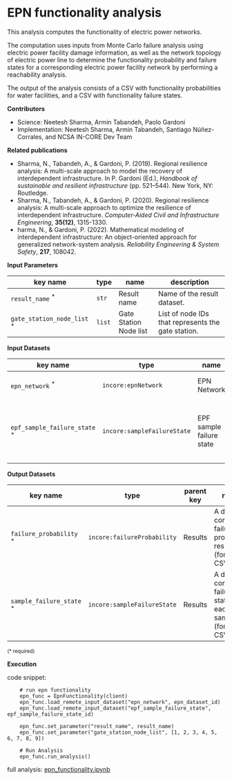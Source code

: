 # EPN functionality analysis

This analysis computes the functionality of electric power networks.

The computation uses inputs from Monte Carlo failure analysis using electric power facility damage information, as 
well as the network topology of electric power line to determine the functionality probability and failure states 
for a corresponding electric power facility network by performing a reachability analysis.

The output of the analysis consists of a CSV with functionality probabilities for water facilities, and a CSV 
with functionality failure states.

**Contributors**

- Science: Neetesh Sharma, Armin Tabandeh, Paolo Gardoni
- Implementation: Neetesh Sharma, Armin Tabandeh, Santiago Núñez-Corrales, and NCSA IN-CORE Dev Team

**Related publications**

* Sharma, N., Tabandeh, A., & Gardoni, P. (2019). Regional resilience analysis: A multi-scale approach to model the 
  recovery of interdependent infrastructure. In P. Gardoni (Ed.), *Handbook of sustainable and resilient 
  infrastructure* (pp. 521–544). New York, NY: Routledge.
* Sharma, N., Tabandeh, A., & Gardoni, P. (2020). Regional resilience analysis: A multi-scale approach to optimize 
  the resilience of interdependent infrastructure. *Computer‐Aided Civil and Infrastructure Engineering*, **35(12)**, 
  1315-1330.
* harma, N., & Gardoni, P. (2022). Mathematical modeling of interdependent infrastructure: An object-oriented 
  approach for generalized network-system analysis. *Reliability Engineering & System Safety*, **217**, 108042.
    
**Input Parameters**

key name | type | name | description
--- | --- | --- | ---
`result_name` <sup>*</sup> | `str` | Result name | Name of the result dataset.
`gate_station_node_list` <sup>*</sup> | `list` | Gate Station Node list | List of node IDs that represents the gate station.

**Input Datasets**

key name | type | name | description
--- | --- | --- | ---
`epn_network` <sup>*</sup> | `incore:epnNetwork` | EPN Network | EPN network dataset
`epf_sample_failure_state` <sup>*</sup> | `incore:sampleFailureState` | EPF sample failure state | CSV file of failure state for each sample. Output from MCS analysis.

**Output Datasets**

key name | type | parent key | name | description
--- | --- | --- | --- | ---
`failure_probability` <sup>*</sup> | `incore:failureProbability` | Results | A dataset containing failure probability results <br>(format: CSV).
`sample_failure_state` <sup>*</sup> | `incore:sampleFailureState` | Results | A dataset containing failure state for each sample <br>(format: CSV).
                    
<small>(* required)</small>

**Execution** 

code snippet:

```
    # run epn functionality
    epn_func = EpnFunctionality(client)
    epn_func.load_remote_input_dataset("epn_network", epn_dataset_id)
    epn_func.load_remote_input_dataset("epf_sample_failure_state", epf_sample_failure_state_id)

    epn_func.set_parameter("result_name", result_name)
    epn_func.set_parameter("gate_station_node_list", [1, 2, 3, 4, 5, 6, 7, 8, 9])

    # Run Analysis
    epn_func.run_analysis()
```

full analysis: [epn_functionality.ipynb](https://github.com/IN-CORE/incore-docs/blob/master/notebooks/epn_functionality.ipynb)
